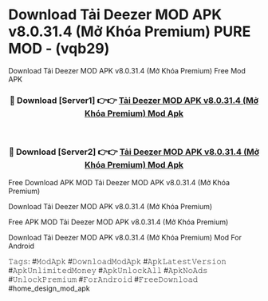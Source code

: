 # Download Tải Deezer MOD APK v8.0.31.4 (Mở Khóa Premium) PURE MOD - (vqb29)
Download Tải Deezer MOD APK v8.0.31.4 (Mở Khóa Premium) Free Mod APK

<div align="center">
<h3>🔴 Download [Server1] 👉👉 <a href="https://apk-comot.site?title=Tải_Deezer_MOD_APK_v8.0.31.4_(Mở_Khóa_Premium)">Tải Deezer MOD APK v8.0.31.4 (Mở Khóa Premium) Mod Apk</a></h3><br>

<h3>🔴 Download [Server2] 👉👉 <a href="https://apk-comot.site?title=Tải_Deezer_MOD_APK_v8.0.31.4_(Mở_Khóa_Premium)">Tải Deezer MOD APK v8.0.31.4 (Mở Khóa Premium) Mod Apk</a></h3>
</div>


Free Download APK MOD Tải Deezer MOD APK v8.0.31.4 (Mở Khóa Premium)

Download Tải Deezer MOD APK v8.0.31.4 (Mở Khóa Premium) 

Free APK MOD Tải Deezer MOD APK v8.0.31.4 (Mở Khóa Premium) 

Download Tải Deezer MOD APK v8.0.31.4 (Mở Khóa Premium) Mod For Android

𝚃𝚊𝚐𝚜: #𝙼𝚘𝚍𝙰𝚙𝚔 #𝙳𝚘𝚠𝚗𝚕𝚘𝚊𝚍𝙼𝚘𝚍𝙰𝚙𝚔 #𝙰𝚙𝚔𝙻𝚊𝚝𝚎𝚜𝚝𝚅𝚎𝚛𝚜𝚒𝚘𝚗 #𝙰𝚙𝚔𝚄𝚗𝚕𝚒𝚖𝚒𝚝𝚎𝚍𝙼𝚘𝚗𝚎𝚢 #𝙰𝚙𝚔𝚄𝚗𝚕𝚘𝚌𝚔𝙰𝚕𝚕 #𝙰𝚙𝚔𝙽𝚘𝙰𝚍𝚜 #𝚄𝚗𝚕𝚘𝚌𝚔𝙿𝚛𝚎𝚖𝚒𝚞𝚖 #𝙵𝚘𝚛𝙰𝚗𝚍𝚛𝚘𝚒𝚍 #𝙵𝚛𝚎𝚎𝙳𝚘𝚠𝚗𝚕𝚘𝚊𝚍 #home_design_mod_apk